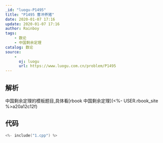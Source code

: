 ```yaml
---
_id: "luogu-P1495"
title: "P1495 曹冲养猪"
date: 2020-01-07 17:16
update: 2020-01-07 17:16
author: Rainboy
tags:
    - 数论
    - 中国剩余定理
catalog: 数论
source: 
    - 
      oj: luogu
      url: https://www.luogu.com.cn/problem/P1495
---
```


## 解析


中国剩余定理的模板题目,具体看[rbook 中国剩余定理](<%- USER.rbook_site %>a20a12c12f)

## 代码

```c
<%- include("1.cpp") %>
```
